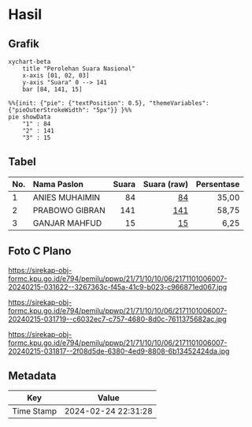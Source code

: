 # Hasil

## Grafik

```mermaid
xychart-beta
    title "Perolehan Suara Nasional"
    x-axis [01, 02, 03]
    y-axis "Suara" 0 --> 141
    bar [84, 141, 15]
```

```mermaid
%%{init: {"pie": {"textPosition": 0.5}, "themeVariables": {"pieOuterStrokeWidth": "5px"}} }%%
pie showData
    "1" : 84
    "2" : 141
    "3" : 15
```

## Tabel

| No. | Nama Paslon    | Suara | Suara (raw) | Persentase |
|:--- |:-------------- | -----:| -----------:| ----------:|
| 1   | ANIES MUHAIMIN | 84    | [84][p-1]   | 35,00      |
| 2   | PRABOWO GIBRAN | 141   | [141][p-2]  | 58,75      |
| 3   | GANJAR MAHFUD  | 15    | [15][p-3]   | 6,25       |


[p-1]: https://github.com/gigit-pemilu/pemilu-2024/blob/main/pilpres/hitung-suara/sub/21-kepulauan-riau/sub/71-kota-batam/sub/10-batam-kota/sub/1006-sungai-panas/sub/007-tps/sub/paslon-1.txt
[p-2]: https://github.com/gigit-pemilu/pemilu-2024/blob/main/pilpres/hitung-suara/sub/21-kepulauan-riau/sub/71-kota-batam/sub/10-batam-kota/sub/1006-sungai-panas/sub/007-tps/sub/paslon-2.txt
[p-3]: https://github.com/gigit-pemilu/pemilu-2024/blob/main/pilpres/hitung-suara/sub/21-kepulauan-riau/sub/71-kota-batam/sub/10-batam-kota/sub/1006-sungai-panas/sub/007-tps/sub/paslon-3.txt

## Foto C Plano

https://sirekap-obj-formc.kpu.go.id/e794/pemilu/ppwp/21/71/10/10/06/2171101006007-20240215-031622--3267363c-f45a-41c9-b023-c966871ed067.jpg

https://sirekap-obj-formc.kpu.go.id/e794/pemilu/ppwp/21/71/10/10/06/2171101006007-20240215-031719--c6032ec7-c757-4680-8d0c-7611375682ac.jpg

https://sirekap-obj-formc.kpu.go.id/e794/pemilu/ppwp/21/71/10/10/06/2171101006007-20240215-031817--2f08d5de-6380-4ed9-8808-6b13452424da.jpg


## Metadata

| Key        | Value               |
| ---------- | ------------------- |
| Time Stamp | 2024-02-24 22:31:28 |



